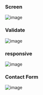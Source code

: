 ### Screen
![image](https://user-images.githubusercontent.com/100074935/182994831-faddf8f2-3674-449b-8215-f1363c5ec0fe.png)

### Validate



![image](https://user-images.githubusercontent.com/100074935/182994943-31046b13-49c4-4104-a024-969f9ed5273a.png)

### responsive




![image](https://user-images.githubusercontent.com/100074935/182994979-3988199d-34ee-4e5d-bda8-c4e14e8ddf0b.png)



### Contact Form
![image](https://user-images.githubusercontent.com/100074935/182995197-e7dcc451-06da-4801-9fab-a3d40f9fce01.png)
